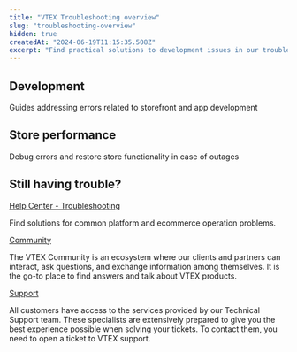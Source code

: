 ```yaml
---
title: "VTEX Troubleshooting overview"
slug: "troubleshooting-overview"
hidden: true
createdAt: "2024-06-19T11:15:35.508Z"
excerpt: "Find practical solutions to development issues in our troubleshooting guides."
---
```


## Development

Guides addressing errors related to storefront and app development

<Flex>

<WhatsNextCard
title="I can’t access the Headless CMS"
description="Permission denied error in 'faststore cms-sync' or 'vtex cms sync' indicates user access issues."
linkTo="https://developers.vtex.com/docs/troubleshooting/unable-to-access-headless-cms"
linkTitle="See more"
/>

<WhatsNextCard
title="I can't install VTEX IO CLI"
description="When installing VTEX IO CLI, there is the error 'Error: Cannot find module vtex.'"
linkTo="https://developers.vtex.com/docs/troubleshooting/i-cant-install-vtex-io-cli"
linkTitle="See more"
/>

<WhatsNextCard
title="Modal Layout closes when I click a SKU"
description="When using Product Summary within a storefront modal, the modal closes when you click a SKU."
linkTo="https://developers.vtex.com/docs/troubleshooting/modal-layout-closes-when-i-click-a-sku"
linkTitle="See more"
/>

<WhatsNextCard
title="My multi-language store is not working in the development workspace"
description="After creating a development workspace in a multi-language store, there is an error in my website."
linkTo="https://developers.vtex.com/docs/troubleshooting/my-multi-language-store-is-not-working-in-the-development-workspace"
linkTitle="See more"
/>

</Flex>

## Store performance

Debug errors and restore store functionality in case of outages

<Flex>

<WhatsNextCard
title="I can't complete a purchase on a FastStore website"
description="While trying to checkout on a FastStore website, you might see a 'This Connection Is Not Private' error."
linkTo="https://developers.vtex.com/docs/troubleshooting/i-cant-complete-a-purchase-on-a-faststore-website"
linkTitle="See more"
/>

<WhatsNextCard
title="My store is slow or unavailable"
description="If you are experiencing slow or non-functional operations in your store, there could be several underlying reasons."
linkTo="https://developers.vtex.com/docs/troubleshooting/my-store-is-slow-or-unavailable"
linkTitle="See more"
/>

</Flex>

## Still having trouble?

[Help Center - Troubleshooting](https://help.vtex.com/category/troubleshooting--39pDkp8qxSll6mGj0tWViz)

Find solutions for common platform and ecommerce operation problems.

[Community](https://community.vtex.com/?_ga=2.198523433.743584735.1647618303-1974737580.1645714642)

The VTEX Community is an ecosystem where our clients and partners can interact, ask questions, and exchange information among themselves. It is the go-to place to find answers and talk about VTEX products.

[Support](https://help.vtex.com/en/support)

All customers have access to the services provided by our Technical Support team. These specialists are extensively prepared to give you the best experience possible when solving your tickets. To contact them, you need to open a ticket to VTEX support.
